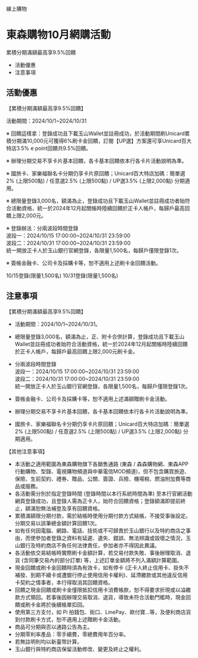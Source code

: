 線上購物

# 東森購物10月網購活動  

累積分期滿額最高享9.5%回饋

  * 活動優惠
  * 注意事項

## 活動優惠

【累積分期滿額最高享9.5%回饋】

活動期間：2024/10/1~2024/10/31

※
回饋這樣拿：登錄成功且下載玉山Wallet並註冊成功，於活動期間刷Unicard累積分期滿10,000元可獲得6%刷卡金回饋，訂閱【UP選】方案還可享Unicard百大特店3.5%
e point回饋共9.5%回饋。

※ 辦理分期交易不享卡片基本回饋，各卡基本回饋依本行各卡片活動說明為準。

※ 國旅卡、家樂福聯名卡分期仍享卡片原回饋；Unicard百大特店加碼：簡單選2% (上限500點) / 任意選2.5% (上限500點) /
UP選3.5% (上限2,000點) 分期適用。

※
總限量登錄3,000名，額滿為止，登錄成功且下載玉山Wallet並註冊成功者始符合活動資格，統一於2024年12月起關帳時陸續回饋於正卡人帳戶，每歸戶最高回饋上限2,000元。

※ 登錄辦法：分兩波段時間登錄  
波段一：2024/10/15 17:00:00~2024/10/31 23:59:00  
波段二：2024/10/31 17:00:00~2024/10/31 23:59:00  
統一開放正卡人於玉山銀行官網登錄，各限量1,500名，每歸戶僅限登錄1次。

※ 簽帳金融卡、公司卡及採購卡等，恕不適用上述刷卡金回饋活動。

10/15登錄(限量1,500名) 10/31登錄(限量1,500名)

## 注意事項

【累積分期滿額最高享9.5%回饋】

  * 活動期間：2024/10/1~2024/10/31。
  * 總限量登錄3,000名，額滿為止，正、附卡合併計算，登錄成功且下載玉山Wallet並註冊成功者始符合活動資格，統一於2024年12月起關帳時陸續回饋於正卡人帳戶，每歸戶最高回饋上限2,000元刷卡金。
  * 分兩波段時間登錄  
波段一：2024/10/15 17:00:00~2024/10/31 23:59:00  
波段二：2024/10/31 17:00:00~2024/10/31 23:59:00  
統一開放正卡人於玉山銀行官網登錄，各限量1,500名，每歸戶僅限登錄1次。

  * 簽帳金融卡、公司卡及採購卡等，恕不適用上述滿額贈刷卡金活動。
  * 辦理分期交易不享卡片基本回饋，各卡基本回饋依本行各卡片活動說明為準。
  * 國旅卡、家樂福聯名卡分期仍享卡片原回饋；Unicard百大特店加碼：簡單選2% (上限500點) / 任意選2.5% (上限500點) / UP選3.5% (上限2,000點) 分期適用。

【其他注意事項】

  * 本活動之適用範圍為東森購物旗下各銷售通路 (東森 / 森森購物網、東森APP行動購物、型錄、電視購物頻道與中華電信MOD頻道)，但不包含購買旅遊、保險、生前契約、禮券、贈品、公關、簽證、兵險、機場稅、燃油附加費等商品或服務。
  * 各活動需分別於指定登錄時間 (登錄時間以本行系統時間為準) 至本行官網活動網頁登錄成功，且登錄人需為正卡人，始符合回饋資格；登錄額滿即提前終止，額滿恕無法補登及享有回饋資格。
  * 累積滿額限分期付款，需於結帳時使用分期付款方式結帳，不接受事後設定。分期交易以該筆總金額計算回饋1次。
  * 如有任何因電腦、網路、電話、技術或不可歸責於玉山銀行以及特約商店之事由，而使參加者登錄之資料有延遲、遺失、錯誤、無法辨識或毀壞之情況，玉山銀行及特約商店不負任何法律責任，參加者亦不得因此異議。
  * 各活動依交易結帳時實際刷卡金額計算，若交易付款失敗、事後辦理取消、退貨 (含同筆交易內的部分訂單) 等，上述訂單金額將不列入滿額計算範圍。
  * 現金回饋或刷卡金回饋時須為有效卡，如有停卡 (正卡人終止信用卡、掛失不補發、到期不續卡或遭銀行停止使用信用卡權利)、延滯繳款或其他違反信用卡契約之情事者，本行得取消其回饋資格。
  * 回饋之現金回饋或刷卡金僅限抵扣信用卡消費帳款，恕不得要求折現或以溢繳款方式領回。若事後因辦理交易取消、退貨，導致未符合活動門檻時，現金回饋或刷卡金將於後續帳單扣回。
  * 使用第三方支付，如 Pi 拍錢包、街口、LinePay、歐付寶…等，及便利商店貨到付款刷卡方式，恕不適用上述贈刷卡金活動。
  * 商品可分期與否以通路公告為主。
  * 分期零利率產品：零手續費，零總費用年百分率。
  * 若無註明則均以新臺幣計算。
  * 玉山銀行與特約商店保留活動修改、變更及終止之權利。

